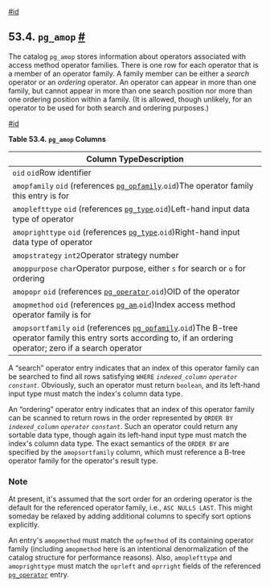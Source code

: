 [#id](#CATALOG-PG-AMOP)

## 53.4. `pg_amop` [#](#CATALOG-PG-AMOP)

The catalog `pg_amop` stores information about operators associated with access method operator families. There is one row for each operator that is a member of an operator family. A family member can be either a _search_ operator or an _ordering_ operator. An operator can appear in more than one family, but cannot appear in more than one search position nor more than one ordering position within a family. (It is allowed, though unlikely, for an operator to be used for both search and ordering purposes.)

[#id](#id-1.10.4.6.4)

**Table 53.4. `pg_amop` Columns**

| Column TypeDescription                                                                                                                                                                     |
| ------------------------------------------------------------------------------------------------------------------------------------------------------------------------------------------ |
| `oid` `oid`Row identifier                                                                                                                                                                  |
| `amopfamily` `oid` (references [`pg_opfamily`](catalog-pg-opfamily).`oid`)The operator family this entry is for                                                                            |
| `amoplefttype` `oid` (references [`pg_type`](catalog-pg-type).`oid`)Left-hand input data type of operator                                                                                  |
| `amoprighttype` `oid` (references [`pg_type`](catalog-pg-type).`oid`)Right-hand input data type of operator                                                                                |
| `amopstrategy` `int2`Operator strategy number                                                                                                                                              |
| `amoppurpose` `char`Operator purpose, either `s` for search or `o` for ordering                                                                                                            |
| `amopopr` `oid` (references [`pg_operator`](catalog-pg-operator).`oid`)OID of the operator                                                                                                 |
| `amopmethod` `oid` (references [`pg_am`](catalog-pg-am).`oid`)Index access method operator family is for                                                                                   |
| `amopsortfamily` `oid` (references [`pg_opfamily`](catalog-pg-opfamily).`oid`)The B-tree operator family this entry sorts according to, if an ordering operator; zero if a search operator |

A “search” operator entry indicates that an index of this operator family can be searched to find all rows satisfying `WHERE` _`indexed_column`_ _`operator`_ _`constant`_. Obviously, such an operator must return `boolean`, and its left-hand input type must match the index's column data type.

An “ordering” operator entry indicates that an index of this operator family can be scanned to return rows in the order represented by `ORDER BY` _`indexed_column`_ _`operator`_ _`constant`_. Such an operator could return any sortable data type, though again its left-hand input type must match the index's column data type. The exact semantics of the `ORDER BY` are specified by the `amopsortfamily` column, which must reference a B-tree operator family for the operator's result type.

### Note

At present, it's assumed that the sort order for an ordering operator is the default for the referenced operator family, i.e., `ASC NULLS LAST`. This might someday be relaxed by adding additional columns to specify sort options explicitly.

An entry's `amopmethod` must match the `opfmethod` of its containing operator family (including `amopmethod` here is an intentional denormalization of the catalog structure for performance reasons). Also, `amoplefttype` and `amoprighttype` must match the `oprleft` and `oprright` fields of the referenced [`pg_operator`](catalog-pg-operator) entry.
